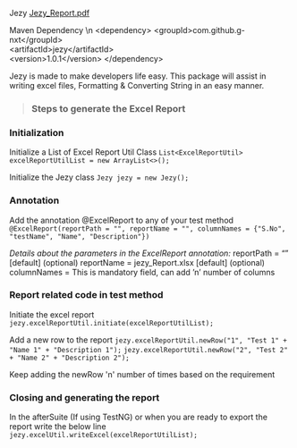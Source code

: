 Jezy [Jezy_Report.pdf](https://github.com/g-nxt/jezy/files/7894997/Jezy_Report.pdf)

Maven Dependency \n
&lt;dependency&gt;&#10;
&lt;groupId&gt;com.github.g-nxt&lt;/groupId&gt;&#10;  
&lt;artifactId&gt;jezy&lt;/artifactId&gt;&#10;  
&lt;version&gt;1.0.1&lt;/version&gt;&#10;
&lt;/dependency&gt;

Jezy is made to make developers life easy. This package will assist in writing excel files, Formatting & Converting String in an easy manner.

> ### **Steps to generate the Excel Report**

### **Initialization**

Initialize a List of Excel Report Util Class
`List<ExcelReportUtil> excelReportUtilList = new ArrayList<>();`

Initialize the Jezy class
`Jezy jezy = new Jezy();`

### **Annotation**

Add the annotation @ExcelReport to any of your test method
`@ExcelReport(reportPath = "", reportName = "", columnNames = {"S.No", "testName", "Name", "Description"})`

_Details about the parameters in the ExcelReport annotation:_
reportPath = “” [default] (optional)
reportName = jezy_Report.xlsx [default] (optional)
columnNames = This is mandatory field, can add ’n’ number of columns

### **Report related code in test method**

Initiate the excel report
`jezy.excelReportUtil.initiate(excelReportUtilList);`

Add a new row to the report
`jezy.excelReportUtil.newRow("1", "Test 1" + "Name 1" + "Description 1");`
`jezy.excelReportUtil.newRow("2", "Test 2" + "Name 2" + "Description 2");`

Keep adding the newRow 'n' number of times based on the requirement

### **Closing and generating the report**
In the afterSuite (If using TestNG) or when you are ready to export the report write the below line
`jezy.excelUtil.writeExcel(excelReportUtilList);`
